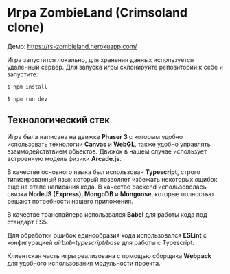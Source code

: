 # Игра ZombieLand (Crimsoland clone)

Демо: https://rs-zombieland.herokuapp.com/

Игра запустится локально, для хранения данных используется удаленный сервер.
Для запуска игры склонируйте репозиторий к себе и запустите:

`$ npm install `

`$ npm run dev`

## Технологический стек
Игра была написана на движке **Phaser 3** с которым удобно использовать технологии **Canvas** и **WebGL**, также удобно управлять взаимодействтвием обьектов. Движок в нашем случае использует встроенную модель физики **Arcade.js**.

В качестве основного языка был использован **Typescript**, строго типизированный язык который позволяет избежать некоторых ошибок еще на этапе написания кода. В качестве backend использоволась связка **NodeJS (Express), MongoDB** и **Mongoose**, которые полностью решают потребности нашего приложения.

В качестве транспайлера использвался **Babel** для работы кода под стандарт ES5.

Для обработки ошибок единообразия кода использовался **ESLint** с конфигурацией *airbnb-typescript/base* для работы с Typescript.

Клиентская часть игры реализована с помощью сборщика **Webpack** для удобного использования модульности проекта.
